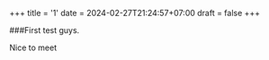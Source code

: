 +++
title = '1'
date = 2024-02-27T21:24:57+07:00
draft = false
+++

###First test guys.

Nice to meet
